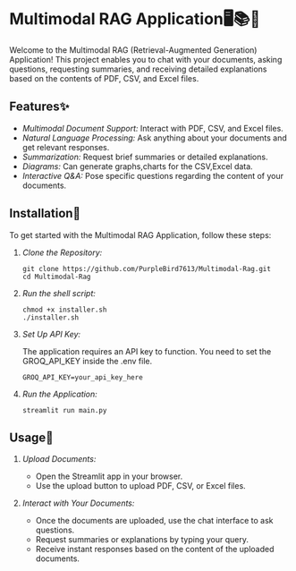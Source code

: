 # Multimodal RAG Application🖥️📚🤖

Welcome to the Multimodal RAG (Retrieval-Augmented Generation) Application! This project enables you to chat with your documents, asking questions, requesting summaries, and receiving detailed explanations based on the contents of PDF, CSV, and Excel files.

## Features✨

- *Multimodal Document Support:* Interact with PDF, CSV, and Excel files.
- *Natural Language Processing:* Ask anything about your documents and get relevant responses.
- *Summarization:* Request brief summaries or detailed explanations.
- *Diagrams:* Can generate graphs,charts for the CSV,Excel data.
- *Interactive Q&A:* Pose specific questions regarding the content of your documents.

## Installation📜

To get started with the Multimodal RAG Application, follow these steps:

1. *Clone the Repository:*

    ```
    git clone https://github.com/PurpleBird7613/Multimodal-Rag.git
    cd Multimodal-Rag
    ```

2. *Run the shell script:*

    ```
    chmod +x installer.sh
    ./installer.sh
    ```  

4. *Set Up API Key:*

    The application requires an API key to function. You need to set the GROQ_API_KEY inside the .env file.
    
    ```
    GROQ_API_KEY=your_api_key_here
    ```
    

5. *Run the Application:*

    ```
    streamlit run main.py
    ```
    

## Usage📖

1. *Upload Documents:*
   - Open the Streamlit app in your browser.
   - Use the upload button to upload PDF, CSV, or Excel files.

2. *Interact with Your Documents:*
   - Once the documents are uploaded, use the chat interface to ask questions.
   - Request summaries or explanations by typing your query.
   - Receive instant responses based on the content of the uploaded documents.
